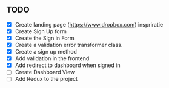 ## TODO

- [X] Create landing page (https://www.dropbox.com) inspriratie
- [X] Create Sign Up form
- [X] Create the Sign in Form
- [X] Create a validation error transformer class.
- [X] Create a sign up method
- [X] Add validation in the frontend
- [X] Add redirect to dashboard when signed in
- [ ] Create Dashboard View
- [ ] Add Redux to the project